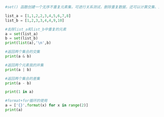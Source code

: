 
<BlogInfo title="31.set的使用" author="白日梦想猿" pv=0 read_times=0 pre_cost_time=0分17秒 category="爬虫学习" tag_list="['爬虫学习']" create_time="2020.06.07 17:20:27" update_time="2021.07.13 15:20:43" />

```python
#set() 函数创建一个无序不重复元素集，可进行关系测试，删除重复数据，还可以计算交集、差集、并集等。

list_a = [1,1,2,2,3,4,5,6,7,8]
list_b = [1,2,3,3,4,4,9,10]

#去除list_a和list_b中重复的元素
a = set(list_a)
b = set(list_b)
print(list(a),'\n',b)

#返回两个集合的交集
print(a & b)

#返回两个元素我的并集
print(a | b)

#返回两个集合的差集
print(a - b)

print(1 in a)

#format+for循环的使用
a = ['{}'.format(x) for x in range(2)]
print(a)


```
